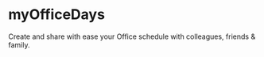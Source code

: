 # myOfficeDays
Create and share with ease your Office schedule with colleagues, friends &amp; family.
